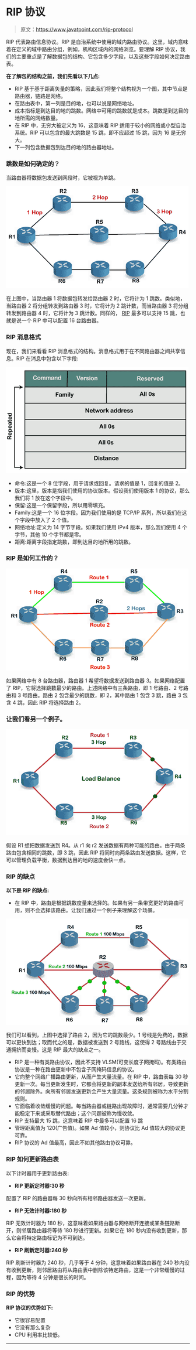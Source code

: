 # RIP 协议

> 原文：<https://www.javatpoint.com/rip-protocol>

RIP 代表路由信息协议。RIP 是自治系统中使用的域内路由协议。这里，域内意味着在定义的域中路由分组，例如，机构区域内的网络浏览。要理解 RIP 协议，我们的主要重点是了解数据包的结构、它包含多少字段，以及这些字段如何决定路由表。

**在了解包的结构之前，我们先看以下几点:**

*   RIP 基于基于距离矢量的策略，因此我们将整个结构视为一个图，其中节点是路由器，链路是网络。
*   在路由表中，第一列是目的地，也可以说是网络地址。
*   成本指标是到达目的地的跳数。网络中可用的跳数就是成本。跳数是到达目的地所需的网络数量。
*   在 RIP 中，无穷大被定义为 16，这意味着 RIP 适用于较小的网络或小型自治系统。RIP 可以包含的最大跳数是 15 跳，即不应超过 15 跳，因为 16 是无穷大。
*   下一列包含数据包到达目的地的路由器地址。

### 跳数是如何确定的？

当路由器将数据包发送到网段时，它被视为单跳。

![RIP Protocol](img/75ce2e9103d6a16c244570a1e1dd04e7.png)

在上图中，当路由器 1 将数据包转发给路由器 2 时，它将计为 1 跳数。类似地，当路由器 2 将分组转发到路由器 3 时，它将计为 2 跳计数，而当路由器 3 将分组转发到路由器 4 时，它将计为 3 跳计数。同样的， [RIP](https://www.javatpoint.com/rip-full-form) 最多可以支持 15 跳，也就是说一个 RIP 中可以配置 16 台路由器。

### RIP 消息格式

现在，我们来看看 RIP 消息格式的结构。消息格式用于在不同路由器之间共享信息。RIP 在消息中包含以下字段:

![RIP Protocol](img/4e5a628b759e20335f77ca45aeeb729e.png)

*   命令:这是一个 8 位字段，用于请求或回复。请求的值是 1，回复的值是 2。
*   版本:这里，版本是指我们使用的协议版本。假设我们使用版本 1 的协议，那么我们将 1 放在这个字段中。
*   保留:这是一个保留字段，所以用零填充。
*   Family:这是一个 16 位字段。因为我们使用的是 TCP/IP 系列，所以我们在这个字段中放入了 2 个值。
*   网络地址:定义为 14 字节字段。如果我们使用 IPv4 版本，那么我们使用 4 个字节，其他 10 个字节都是零。
*   距离:距离字段指定跳数，即到达目的地所用的跳数。

### RIP 是如何工作的？

![RIP Protocol](img/c0d87d6a53950d5c5a68af13702664d4.png)

如果网络中有 8 台路由器，路由器 1 希望将数据发送到路由器 3。如果网络配置了 RIP，它将选择跳数最少的路由。上述网络中有三条路由，即 1 号路由、2 号路由和 3 号路由。路由 2 包含最少的跳数，即 2，其中路由 1 包含 3 跳，路由 3 包含 4 跳，因此 RIP 将选择路由 2。

### 让我们看另一个例子。

![RIP Protocol](img/2874b7a0201b5e840b2a361a6d575dff.png)

假设 R1 想把数据发送到 R4。从 r1 向 r2 发送数据有两种可能的路由。由于两条路由包含相同的跳数，即 3 跳，因此 RIP 将同时向两条路由发送数据。这样，它可以管理负载平衡，数据到达目的地的速度会快一点。

### RIP 的缺点

**以下是 RIP 的缺点:**

*   在 RIP 中，路由是根据跳数度量来选择的。如果有另一条带宽更好的路由可用，则不会选择该路由。让我们通过一个例子来理解这个场景。

![RIP Protocol](img/e9b8c09810a6fbcc8ac2b768df0116b5.png)

我们可以看到，上图中选择了路由 2，因为它的跳数最少。1 号线是免费的，数据可以更快到达；取而代之的是，数据被发送到 2 号路线，这使得 2 号路线由于交通拥挤而变慢。这是 RIP 最大的缺点之一。

*   RIP 是一种有类路由协议，因此不支持 VLSM(可变长度子网掩码)。有类路由协议是一种在路由更新中不包含子网掩码信息的协议。
*   它向整个网络广播路由更新，从而产生大量流量。在 RIP 中，路由表每 30 秒更新一次。每当更新发生时，它都会将更新的副本发送给所有邻居，导致更新的邻居除外。向所有邻居发送更新会产生大量流量。这条规则被称为水平分割规则。
*   它面临着收敛缓慢的问题。每当路由器或链路出现故障时，通常需要几分钟才能稳定下来或采取替代路由；这个问题被称为慢收敛。
*   RIP 支持最大 15 跳，这意味着 RIP 中最多可以配置 16 跳
*   管理距离值为 120(广告值)。如果 Ad 值较小，则协议比 Ad 值较大的协议更可靠。
*   RIP 协议的 Ad 值最高，因此不如其他路由协议可靠。

### RIP 如何更新路由表

以下计时器用于更新路由表:

*   **RIP 更新定时器:30 秒**

配置了 RIP 的路由器每 30 秒向所有相邻路由器发送一次更新。

*   **RIP 无效计时器:180 秒**

RIP 无效计时器为 180 秒，这意味着如果路由器与网络断开连接或某条链路断开，则邻居路由器将等待 180 秒进行更新。如果它在 180 秒内没有收到更新，那么它会将特定路由标记为不可到达。

*   **RIP 刷新定时器:240 秒**

RIP 刷新计时器为 240 秒，几乎等于 4 分钟，这意味着如果路由器在 240 秒内没有收到更新，则邻居路由将从路由表中删除该特定路由，这是一个非常缓慢的过程，因为等待 4 分钟是很长的时间。

### RIP 的优势

**RIP 协议的优势如下:**

*   它很容易配置
*   它没有那么复杂
*   CPU 利用率比较低。

* * *